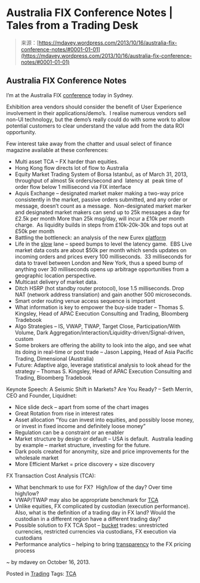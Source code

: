 <!--yml
category: 未分类
date: 2024-05-18 05:59:52
-->

# Australia FIX Conference Notes | Tales from a Trading Desk

> 来源：[https://mdavey.wordpress.com/2013/10/16/australia-fix-conference-notes/#0001-01-01](https://mdavey.wordpress.com/2013/10/16/australia-fix-conference-notes/#0001-01-01)

## Australia FIX Conference Notes

I’m at the Australia FIX [conference](http://www.fix-events.com/Australia/Agenda.html) today in Sydney.

Exhibition area vendors should consider the benefit of User Experience involvement in their applications/demo’s.  I realise numerous vendors sell non-UI technology, but the demo’s really could do with some work to allow potential customers to clear understand the value add from the data ROI opportunity.

Few interest take away from the chatter and usual select of finance magazine available at these conferences:

*   Multi asset TCA – FX harder than equities.
*   Hong Kong flow directs lot of flow to Australia
*   Equity Market Trading System of Borsa Istanbul, as of March 31, 2013, throughput of almost 5k orders/second and  latency at  peak time of order flow below 1 millisecond via FIX interface
*   Aquis Exchange – designated market maker making a two-way price consistently in the market, passive orders submitted, and any order or message, doesn’t count as a message.  Non-designated market marker and designated market makers can send up to 25k messages a day for £2.5k per month More than 25k msg/day, will incur a £10k per month charge.  As liquidity builds in steps from £10k-20k-30k and tops out at £50k per month
*   Battling the bottleneck: an analysis of the new Eurex [platform](http://www.automatedtrader.net/articles/analysis/144302/battling-the-bottleneck-an-analysis-of-the-new-eurex-platform)
*   Life in the [slow](http://www.automatedtrader.net/articles/exchange-views/144193/life-in-the-slow-lane) lane – speed bumps to level the latency game.  EBS Live market data costs are about $50k per month which sends updates on incoming orders and prices every 100 milliseconds.  33 milliseconds for data to travel between London and New York, thus a speed bump of anything over 30 milliseconds opens up arbitrage opportunities from a geographic location perspective.
*   Multicast delivery of market data.
*   Ditch HSRP (hot standby router protocol), lose 1.5 milliseconds. Drop NAT (network address translation) and gain another 500 microseconds.
*   Smart order routing venue access sequence is important
*   What information is key to empower the buy-side trader – Thomas S. Kingsley, Head of APAC Execution Consulting and Trading, Bloomberg Tradebook
*   Algo Strategies – IS, VWAP, TWAP, Target Close, Participation/With Volume, Dark Aggregation/interaction/Liquidity-driven/Signal-driven, custom
*   Some brokers are offering the ability to look into the algo, and see what its doing in real-time or post trade – Jason Lapping, Head of Asia Paciﬁc Trading, Dimensional (Australia)
*   Future: Adaptive algo, leverage statistical analysis to look ahead for the strategy – Thomas S. Kingsley, Head of APAC Execution Consulting and Trading, Bloomberg Tradebook

Keynote Speech: A Seismic Shift in Markets? Are You Ready? – Seth Merrin, CEO and Founder, Liquidnet:

*   Nice slide deck – apart from some of the chart images
*   Great Rotation from rise in interest rates
*   Asset allocation “You can invest into equities, and possibly loose money, or invest in fixed income and definitely loose money”
*   Regulation can be a constraint or an enabler
*   Market structure by design or default – USA is default.  Australia leading by example – market structure, investing for the future.
*   Dark pools created for anonymity, size and price improvements for the wholesale market
*   More Efficient Market = price discovery + size discovery

FX Transaction Cost Analysis (TCA):

*   What benchmark to use for FX?  High/low of the day? Over time high/low?
*   VWAP/TWAP may also be appropriate benchmark for [TCA](http://www.fxweek.com/fx-week/feature/2183429/standards-multiply-tca-takes-hold)
*   Unlike equities, FX complicated by custodian (execution performance).  Also, what is the definition of a trading day in FX land? Would the custodian in a different region have a different trading day?
*   Possible solution to FX TCA Spot – [bucket](http://www.e-forex.net/articles/free/Special+Report/1852/Introducing+benchmarks+into+the+FX+trade+execution+process) trades: unrestricted currencies, restricted currencies via custodians, FX execution via custodians
*   Performance analytics – helping to bring [transparency](http://www.financial-journalist.co.uk/financial_journalist/finance/performance-analytics-helping-to-bring-transparency-to-the-fx-pricing-process/) to the FX pricing process

~ by mdavey on October 16, 2013.

Posted in [Trading](https://mdavey.wordpress.com/category/trading/)
Tags: [TCA](https://mdavey.wordpress.com/tag/tca/)